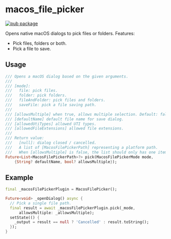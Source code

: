 # macos_file_picker

[![pub package](https://img.shields.io/pub/v/macos_file_picker.svg)](https://pub.dev/packages/macos_file_picker)

Opens native macOS dialogs to pick files or folders. Features:

- Pick files, folders or both.
- Pick a file to save.

## Usage

```dart
/// Opens a macOS dialog based on the given arguments.
///
/// [mode]:
///   file: pick files.
///   folder: pick folders.
///   fileAndFolder: pick files and folders.
///   saveFile: pick a file saving path.
///
/// [allowsMultiple] when true, allows multiple selection. Default: false.
/// [defaultName] default file name for save dialog.
/// [allowedUtiTypes] allowed UTI types.
/// [allowedFileExtensions] allowed file extensions.
///
/// Return value:
///   [null]: dialog closed / cancelled.
///   A list of [MacosFilePickerPath] representing a platform path.
///   When [allowsMultiple] is false, the list should only has one item.
Future<List<MacosFilePickerPath>?> pick(MacosFilePickerMode mode,
    {String? defaultName, bool? allowsMultiple});
```

## Example

```dart
final _macosFilePickerPlugin = MacosFilePicker();

Future<void> _openDialog() async {
  // Pick a single file path.
  final result = await _macosFilePickerPlugin.pick(_mode,
      allowsMultiple: _allowsMultiple);
  setState(() {
    _output = result == null ? 'Cancelled' : result.toString();
  });
}
```
